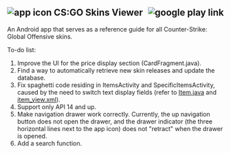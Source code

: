 ## ![app icon](http://i.imgur.com/CExc4lL.png) CS:GO Skins Viewer <a href="https://play.google.com/store/apps/details?id=com.chrslee.csgopedia.app"><img align="right" src="http://developer.android.com/images/brand/en_generic_rgb_wo_45.png" alt="google play link" /></a>

An Android app that serves as a reference guide for all Counter-Strike: Global Offensive skins.

To-do list:

1. Improve the UI for the price display section (CardFragment.java).
2. Find a way to automatically retrieve new skin releases and update the database.
3. Fix spaghetti code residing in ItemsActivity and SpecificItemsActivity, caused by the need to
switch text display fields
(refer to [Item.java](https://github.com/c133/csgopedia/blob/master/app/src/main/java/com/chrslee/csgopedia/app/util/Item.java)
and [item_view.xml](https://github.com/c133/csgopedia/blob/master/app/src/main/res/layout/item_view.xml)).
4. Support only API 14 and up.
5. Make navigation drawer work correctly. Currently, the up navigation button does not open the
drawer, and the drawer indicator (the three horizontal lines next to the app icon) does not "retract"
when the drawer is opened.
6. Add a search function.
